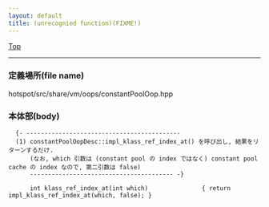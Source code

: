 ```yaml
---
layout: default
title: (unrecognied function)(FIXME!)
---
```

[Top](../index.html)

--- 
### 定義場所(file name)
hotspot/src/share/vm/oops/constantPoolOop.hpp


### 本体部(body)
```
  {- -------------------------------------------
  (1) constantPoolOopDesc::impl_klass_ref_index_at() を呼び出し, 結果をリターンするだけ.
      (なお, which 引数は (constant pool の index ではなく) constant pool cache の index なので, 第二引数は false)
      ---------------------------------------- -}

	  int klass_ref_index_at(int which)               { return impl_klass_ref_index_at(which, false); }
	
```


